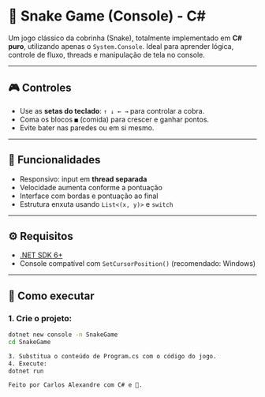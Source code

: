 
# 🐍 Snake Game (Console) - C#

Um jogo clássico da cobrinha (Snake), totalmente implementado em **C# puro**, utilizando apenas o `System.Console`. Ideal para aprender lógica, controle de fluxo, threads e manipulação de tela no console.

---

## 🎮 Controles

- Use as **setas do teclado**: `↑ ↓ ← →` para controlar a cobra.
- Coma os blocos `■` (comida) para crescer e ganhar pontos.
- Evite bater nas paredes ou em si mesmo.

---

## 🧠 Funcionalidades

- Responsivo: input em **thread separada**
- Velocidade aumenta conforme a pontuação
- Interface com bordas e pontuação ao final
- Estrutura enxuta usando `List<(x, y)>` e `switch`

---

## ⚙️ Requisitos

- [.NET SDK 6+](https://dotnet.microsoft.com/download)
- Console compatível com `SetCursorPosition()` (recomendado: Windows)

---

## 🚀 Como executar

### 1. Crie o projeto:
```bash
dotnet new console -n SnakeGame
cd SnakeGame

3. Substitua o conteúdo de Program.cs com o código do jogo.
4. Execute:
dotnet run

Feito por Carlos Alexandre com C# e 🧠.